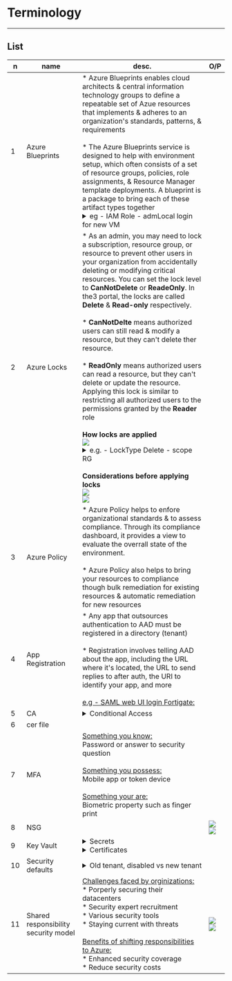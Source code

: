 # Terminology

---

## List
|n|name|desc.|O/P|
|-|----|-----|---|
|1|Azure Blueprints|* Azure Blueprints enables cloud architects & central information technology groups to define a repeatable set of Azue resources that implements & adheres to an organization's standards, patterns, & requirements<br/><br/>* The Azure Blueprints service is designed to help with environment setup, which often consists of a set of resource groups, policies, role assignments, & Resource Manager template deployments. A blueprint is a package to bring each of these artifact types together<details><summary>eg - IAM Role - admLocal login for new VM</summary><ins>Create blueprint</ins><br/><img src="https://i.imgur.com/DsXWCp9.png"><br/><ins>Artifacts:<img src="https://i.imgur.com/pc24zWs.png"><br/>Role : virtual machine administrator login:<br/><img src="https://i.imgur.com/wzUOgSP.png"><br/>Publish blueprint:<br/><img src="https://i.imgur.com/DiqxmEc.png"><br/><img src="https://i.imgur.com/cAA0NrC.png"><br/>Assign blueprint:<br/><img src="https://i.imgur.com/mxCydv3.png"><br/><img src="https://i.imgur.com/XpuDCEW.png"><br/>System assigned:<br/><img src="https://i.imgur.com/knAxkRg.png"><br/>Test - New VM:<br/><img src="https://i.imgur.com/dG1RcMZ.png"><br/>New VM - IAM - automatic role assignments - vm admin login:<br/><img src="https://i.imgur.com/F3HNSo7.png"></ins></details>|
|2|Azure Locks|* As an admin, you may need to lock a subscription, resource group, or resource to prevent other users in your organization from accidentally deleting or modifying critical resources. You can set the lock level to **CanNotDelete** or **ReadeOnly**. In the3 portal, the locks are called **Delete** & **Read-only** respectively.<br/><br/>* **CanNotDelte** means authorized users can still read & modify a resource, but they can't delete ther resource.<br/><br/>* **ReadOnly** means authorized users can read a resource, but they can't delete or update the resource. Applying this lock is similar to restricting all authorized users to the permissions granted by the **Reader** role<br/><br/>**How locks are applied**<br/><img src="https://i.imgur.com/7LJMTnI.png"><details><summary>e.g. - LockType Delete - scope RG</summary>Lock Type Delete:<br/><img src="https://i.imgur.com/fnT8g2j.png"><br/>Test - delete RG - error lock:<br/><img src="https://i.imgur.com/NUhQWyR.png"><br/>idem with try to delete vnet:<br/><img src="https://i.imgur.com/70mjBpC.png"></details><br/>**Considerations before applying locks**<br/><img src="https://i.imgur.com/wS9RtKO.png"><br/><img src="https://i.imgur.com/O24m2tn.png">|
|3|Azure Policy|* Azure Policy helps to enfore organizational standards & to assess compliance. Through its compliance dashboard, it provides a view to evaluate the overrall state of the environment.<br/><br/>* Azure Policy also helps to bring your resources to compliance though bulk remediation for existing resources & automatic remediation for new resources 
|4|App Registration|* Any app that outsources authentication to AAD must be registered in a directory (tenant)<br/><br/>* Registration involves telling AAD about the app, including the URL where it's located, the URL to send replies to after auth, the URI to identify your app, and more<br/><br/><ins>e.g - SAML web UI login Fortigate:</ins>|
|5|CA|<details><summary>Conditional Access</summary>True</details>|
|6|cer file|
|7|MFA|<ins>Something you know:</ins><br/>Password or answer to security question<br/><br/><ins>Something you possess:</ins><br/>Mobile app or token device<br/><br/><ins>Something your are:</ins><br/>Biometric property such as finger print 
|8|NSG||<img src="https://i.imgur.com/iy01tAq.png"><br/><img src="https://i.imgur.com/eACtCPk.png">|
|9|Key Vault|<details><summary>Secrets</summary><img src="https://i.imgur.com/dMwBKrZ.png"></details><details><summary>Certificates</summary><img src="https://i.imgur.com/0aru5St.png"></details>|
|10|Security defaults|<details><summary>Old tenant, disabled vs new tenant</summary><br/>Requiring all users to register for multifactor authentication<br/>Requiring administrators to do multifactor authentication<br/>Requiring users to do multifactor authentication when necessary<br/>Blocking legacy authentication protocols<br/>Protecting privileged activities like access to the Azure portal<br/><br/><ins>Old tenant:</ins><br/><img src="https://i.imgur.com/kiReFU4.png"><br/><ins>NewTenant:</ins><br/><img src="https://i.imgur.com/n0wU48M.png"></details>
|11|Shared responsibility security model|<ins>Challenges faced by orginizations:</ins><br/>* Porperly securing their datacenters<br/>* Security expert recruitment<br/>* Various security tools<br/>* Staying current with threats<br/><br/><ins>Benefits of shifting responsibilities to Azure:</ins><br/>* Enhanced security coverage<br/>* Reduce security costs|<img src="https://i.imgur.com/NhrJv9c.png"><img src="https://i.imgur.com/E2JU7iz.png">|
